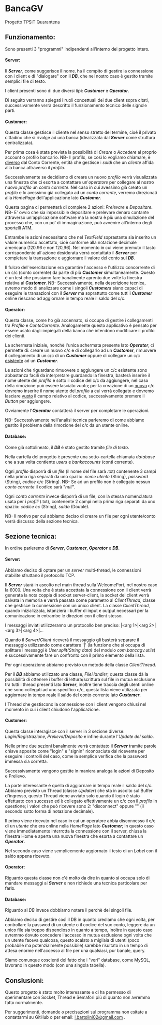 # BancaGV

Progetto TPSIT Quarantena

## Funzionamento:

Sono presenti 3 "programmi" indipendenti all'interno del progetto intero.

#### Server:

Il ***Server***, come suggerisce il nome, ha il compito di gestire la connessione con i client e di "dialogare" con il ***DB***, che nel nostro caso è gestito tramite semplici file di testo.

I client presenti sono di due diversi tipi: ***Customer*** e ***Operator***.

Di seguito verranno spiegati i ruoli concettuali dei due client sopra citati, successivamente verrà descritto il funzionamento tecnico delle signole parti.

#### Customer:

Questa classe gestisce il cliente nel senso stretto del termine, cioè il privato cittadino che si rivolge ad una banca (idealizzata dal ***Server*** come struttura centralizzata).

Per prima cosa è stata prevista la possibilità di *Creare* o *Accedere* al proprio account o profilo bancario. NB- Il profilo, se così lo vogliamo chiamare, è <u>diverso</u> dal Conto Corrente, entità che gestisce i *soldi* che un *cliente* affida alla banca attraverso il *profilo*.

Successivamente se decidiamo di creare un nuovo *profilo* verrà visualizzata una finestra che ci esorta a contattare un'*operatore* per collegare al nostro nuovo *profilo* un *conto corrente*. Nel caso in cui avessimo già creato un *profilo* e lo avessimo già collegato ad un *conto corrente*,  verremo direzionati alla *HomePage* dell'applicazione lato ***Customer***.

Questa pagina ci permetterà di compiere 2 azioni: *Prelevare* e *Depositare*. NB- E' ovvio che sia impossibile depositare e prelevare denaro contante attraverso un'applicazione software ma la nostra è più una simulazione del processo che, con un po' di immaginazione, può avvenire all'interno degli sportelli ATM.

Entrambe le azioni necessitano che nel *TextField* soprastante sia inserito un valore numerico accettato, cioè conforme alla notazione decimale americana (120.96 e non 120,96). Nel momento in cui viene premuto il tasto corrispondente all'azione desiderata verrà contattato il ***Server*** per completare la transazione e aggiornare il valore del conto sul ***DB***.

Il fulcro dell'esercitazione era garantire l'accesso e l'utilizzo concorrente di un c/c (conto corrente) da parte di più ***Customer*** simultaneamente. Questo è un test che possiamo fare banalmente aprento due volte la finestra relativa al ***Customer***. NB- Successivamente, nella descrizione tecnica, avremo modo di analizzare come i singoli ***Customers*** siano capaci di eseguire le transazioni con il ***Server*** ma soprattutto come tutti i ***Customer*** online riescano ad aggiornare in tempo reale il saldo del c/c.

#### Operator:

Questa classe, come ho già accennato, si occupa di gestire i collegamenti tra *Profilo* e *ContoCorrente*. Analogamente questo applicativo è pensato per essere usato dagli impiegati della banca che intendono modificare il profilo dei clienti.

La schermata iniziale, nonchè l'unica schermata presente lato ***Operator***, ci permette di: creare un nuovo c/c e di collegarlo ad un ***Customer***, rimuovere il collegamento di un c/c di un ***Customer*** oppure di collegare un c/c <u>esistente</u> ad un ***Customer***.

Le azioni che riguardano rimuovere o aggiungere un c/c esistente sono abbastanza facili da interpretare guardando la finestra, basterà inserire il nome utente del *profilo* e sotto il codice del c/c da aggiungere, nel caso della rimozione può essere lasciato vuoto; per la creazione di un <u>nuovo</u> c/c dovremo inserire il nome utente del *profilo* a cui verrà collegato e dovremo lasciare <u>vuoto</u> il campo relativo al codice, successivamente premere il *Button* per aggiungere.

Ovviamente l'***Operator*** contatterà il server per completare le operazioni.

NB- Successivamente nell'analisi tecnica parleremo di come abbiamo gestito il problema della rimozione del c/c da un utente online.

#### Database:

Come già sottolineato, il ***DB*** è stato gestito tramite *file di testo*.

Nella cartella del progetto è presente una sotto-cartella chiamata *database* che a sua volta contiente *users* e *bankaccounts* (conti corrente).

Ogni *profilo* disporrà di un *file* (il nome del file sarà <nomeutente>.txt) contenente 3 campi nella prima riga separati da uno spazio: *nome utente* (String), *password* (String), *codice c/c* (String). NB- Se ad un profilo non è collegato nessun *conto corrente* il codice sarà "*null*".

Ogni *conto corrente* invece disporrà di un file, con la stessa nomenclatura usata per i *profili* (<codice cc>.txt), contenente 2 campi nella prima riga separati da uno spazio: *codice cc* (String), *saldo* (Double). 

NB- Il motivo per cui abbiamo deciso di creare un file per ogni utente/conto verrà discusso della sezione tecnica.

## Sezione tecnica:

In ordine parleremo di ***Server***, ***Customer***, ***Operator*** e ***DB***.

#### Server:

Abbiamo deciso di optare per un *server* multi-thread, le connessioni stabilite sfruttano il protocollo TCP.

Il ***Server***  starà in ascolto nel main thread sulla  WelcomePort, nel nostro caso la 6000. Una volta che è stata accettata la connessione con il client verrà generata la nota coppia di socket server-client, la socket del client verrà salvata in memoria e verrà passata come parametro al *ClientThread*, classe che gestisce la connessione con un unico client. La classe *ClientThread*, quando inizializzata, istanzierà i buffer di input e output necessari per la comunicazione in entrambe le direzioni con il client stesso.

I messaggi inviati utilizzeranno un protocollo ben preciso: <operazione>|<arg 1>|<arg 2>|<arg 3>|<arg 4>|...

Quando il *Server*/*Client* riceverà il messaggio gli basterà separare il messaggio utilizzando come carattere '|' (la funzione che si occupa di splittare i messaggi è *User.split(String data)* del modulo *com.bancagv.utils*) e successivamente fare un confronto con il primo elemento della lista.

Per ogni operazione abbiamo previsto un metodo della classe *ClientThread*.

Per il ***DB*** abbiamo utilizzato una classe, *FileHandler*; questa classe dà la possibilità di ottenere i buffer di lettura/scrittura sul file in mutua esclusione tra tutti i thread presenti lato ***Server***, inoltre tiene traccia degli utenti online che sono collegati ad uno specifico c/c, questa lista viene utilizzata per aggiornare in tempo reale il saldo del  conto corrente lato ***Customer***.

I Thread che gestiscono la connessione con i client vengono chiusi nel momento in cui i client chiudono l'applicazione.

#### Customer:

Questa classe interagisce con il server in 3 sezione diverse: *Login/Registrazione*, *Prelievo/Deposito* e infine durante l'*Update del saldo*.

Nelle prime due sezioni banalmente verrà contattato il ***Server*** tramite parole chiave apposite come "login" e "signin" riconosciute dal ricevente per eseguire i controlli del caso, come la semplice verifica che la password immessa sia corretta.

Successivamente vengono gestite in maniera analoga le azioni di Deposito e Prelievo.

La parte interessante è quella di aggiornare in tempo reale il saldo del c/c. Abbiamo previsto un Thread (classe *Updater*) che sta in ascolto sul Buffer d'ingresso, questo Thread viene avviato solo quando il login è stato effettuato con successo ed è collegato effettivamente un c/c con il *profilo* in questione; i valori che può ricevere sono 2: "disconnect" oppure "<saldo>" (il secondo sotto forma di notazione decimale).

Il primo viene ricevuto nel caso in cui un operatore abbia disconnesso il c/c di un *utente* che era online nella *HomePage* lato ***Customer***; in questo caso viene immediatamente interrotta la connessione con il server, chiusa la finestra Home e aperta una nuova finestra che esorta a contattare un ***Operator***. 

Nel secondo caso viene semplicemente aggiornato il testo di un *Label* con il saldo appena ricevuto.

#### Operator:

Riguardo questa classe non c'è molto da dire in quanto si occupa solo di mandare messaggi al ***Server*** e non richiede una tecnica particolare per farlo.

#### Database:

Riguardo al *DB* invece dobbiamo notare il perchè dei singoli file.

Abbiamo deciso di gestire così il DB in quanto crediamo che ogni volta, per controllare la passwod di un utente o il codice del suo conto, leggere da un unico file sia troppo dispendioso in quanto a tempo, inoltre in questo caso avremmo dovuto concedere l'accesso in mutua esclusione ogni volta che un utente faceva qualcosa, questo scalato a migliaia di utenti (poco probabile ma potenzialmente possibile) sarebbe risultato in un tempo di attesa enorme nell'accesso al file per una qualsiasi, pur banale, query.

Siamo comunque coscienti del fatto che i "veri" database, come MySQL, lavorano in questo modo (con una singola tabella).

## Conslusioni:

Questo progetto è stato molto interessante e ci ha permesso di sperimentare con Socket, Thread e Semafori più di quanto non avremmo fatto normalmente.

Per suggerimenti, domande o precisazioni sul programma non esitate a contattarmi su GitHub o per email: l.bartolini02@gmail.com .
